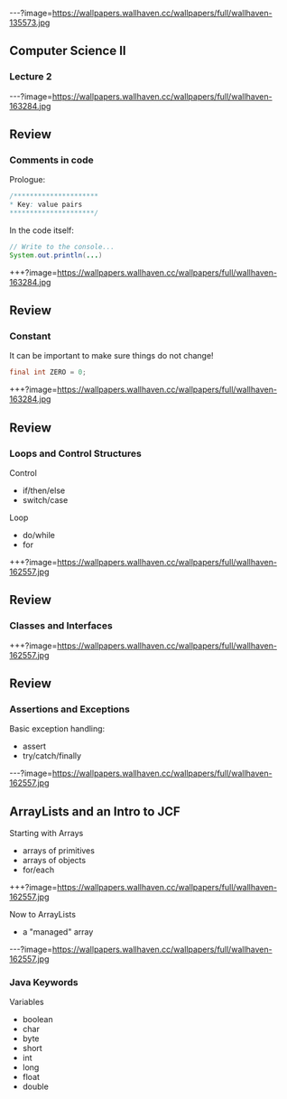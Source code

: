 ---?image=https://wallpapers.wallhaven.cc/wallpapers/full/wallhaven-135573.jpg

## Computer Science II

### Lecture 2

---?image=https://wallpapers.wallhaven.cc/wallpapers/full/wallhaven-163284.jpg

## Review

### Comments in code
Prologue:
```java
/*********************
* Key: value pairs
*********************/
```
In the code itself:
```java
// Write to the console...
System.out.println(...)
```
+++?image=https://wallpapers.wallhaven.cc/wallpapers/full/wallhaven-163284.jpg

## Review

### Constant
It can be important to make sure things do not change!
```java
final int ZERO = 0;
```

+++?image=https://wallpapers.wallhaven.cc/wallpapers/full/wallhaven-163284.jpg

## Review

### Loops and Control Structures
Control
- if/then/else
- switch/case

Loop
- do/while
- for
 
+++?image=https://wallpapers.wallhaven.cc/wallpapers/full/wallhaven-162557.jpg

## Review

### Classes and Interfaces

+++?image=https://wallpapers.wallhaven.cc/wallpapers/full/wallhaven-162557.jpg

## Review

### Assertions and Exceptions
Basic exception handling:
- assert
- try/catch/finally
    
---?image=https://wallpapers.wallhaven.cc/wallpapers/full/wallhaven-162557.jpg

## ArrayLists and an Intro to JCF

Starting with Arrays
- arrays of primitives
- arrays of objects
- for/each

+++?image=https://wallpapers.wallhaven.cc/wallpapers/full/wallhaven-162557.jpg

Now to ArrayLists
- a "managed" array
  
---?image=https://wallpapers.wallhaven.cc/wallpapers/full/wallhaven-162557.jpg

### Java Keywords

Variables
- boolean
- char
- byte
- short
- int
- long
- float
- double
